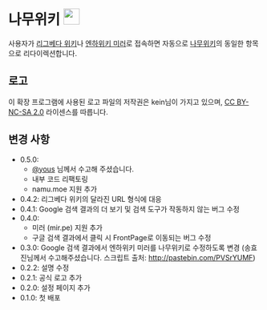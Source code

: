 # 나무위키 <img src="https://raw.github.com/youngminz/namuwiki/master/src/logo.png" width="32">
사용자가 [리그베다 위키](http://rigvedawiki.net/)나 [엔하위키 미러](https://mirror.enha.kr/)로 접속하면 자동으로 [나무위키](https://namu.wiki/)의 동일한 항목으로 리다이렉션합니다.

## 로고
이 확장 프로그램에 사용된 로고 파일의 저작권은 kein님이 가지고 있으며, [CC BY-NC-SA 2.0](https://creativecommons.org/licenses/by-nc-sa/2.0/deed.ko) 라이센스를 따릅니다.

## 변경 사항
* 0.5.0: 
  - [@yous](https://github.com/yous) 님께서 수고해 주셨습니다. 
  - 내부 코드 리팩토링
  - namu.moe 지원 추가
* 0.4.2: 리그베다 위키의 달라진 URL 형식에 대응
* 0.4.1: Google 검색 결과의 더 보기 및 검색 도구가 작동하지 않는 버그 수정
* 0.4.0:
  - 미러 (mir.pe) 지원 추가
  - 구글 검색 결과에서 클릭 시 FrontPage로 이동되는 버그 수정
* 0.3.0: Google 검색 결과에서 엔하위키 미러를 나무위키로 수정하도록 변경 (송효진님께서 수고해주셨습니다. 스크립트 출처:
http://pastebin.com/PVSrYUMF)
* 0.2.2: 설명 수정
* 0.2.1: 공식 로고 추가
* 0.2.0: 설정 페이지 추가
* 0.1.0: 첫 배포
